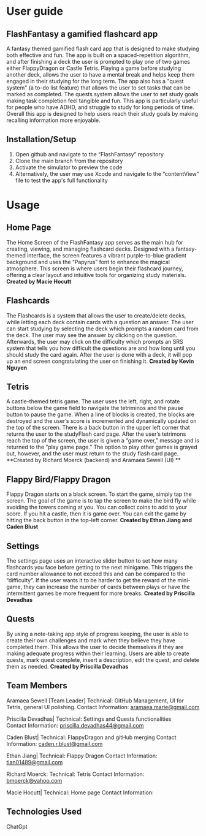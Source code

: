 # User guide


## FlashFantasy a gamified flashcard app 
A fantasy themed gamified flash card app that is designed to make studying both effective and fun. The app is built on a  spaced-repetition algorithm, and after finishing a deck the user is prompted to play one of two games either FlappyDragon or Castle Tetris. Playing a game before studying another deck, allows the user to have a mental break and helps keep them engaged in their studying for the long term. The app also has a "quest system" (a to-do list feature) that allows the user to set tasks that can be marked as completed. The quests system allows the user 
to set study goals making task completion feel tangible and fun. This app is particularly useful for people who have ADHD, and struggle to study for long periods of time. Overall this app is designed to help users reach their study goals by making recalling information more enjoyable.  

## Installation/Setup  
1. Open github and navigate to the “FlashFantasy” repository 
2. Clone the main branch from the repository 
3. Activate the simulator to preview the code
4. Alternatively, the user may use Xcode and navigate to the “contentView” file to test the app's full functionality


# Usage 

## Home Page
The Home Screen of the FlashFantasy app serves as the main hub for creating, viewing, and managing flashcard decks. Designed with a fantasy-themed interface, the screen 
features a vibrant purple-to-blue gradient background and uses the “Papyrus” font to enhance the magical atmosphere. This screen is where users begin their flashcard journey,
offering a clear layout and intuitive tools for organizing study materials.
**Created by Macie Hocutt**


## Flashcards
The Flashcards is a system that allows the user to create/delete decks, while letting each deck contain cards with a question an answer. The user can start studying by selecting the 
deck which prompts a random card from the deck. The user may see the answer by clicking on the question. Afterwards, the user may click on the difficulty which prompts an SRS system 
that tells you how difficult the questions are and how long until you should study the card again. After the user is done with a deck, it will pop up an end screen congratulating the
user on finishing it.
**Created by Kevin Nguyen** 

## Tetris
A castle-themed tetris game. The user uses the left, right, and rotate buttons below the game field to navigate the tetriminos and the pause button to pause the game. 
When a line of blocks is created, the blocks are destroyed and the user’s score is incremented and dynamically updated on the top of the screen. There is a back button in the 
upper left corner that returns the user to the studyFlash card page. After the user’s tetrimons reach the top of the screen, the user is given a “game over,” message and is returned 
to the “play game page.” The option to play other games is grayed out, however, and the user must return to the study flash card page. 
**Created by Richard Moerck (backend) and Aramaea Sewell (UI) **

## Flappy Bird/Flappy Dragon 
Flappy Dragon starts on a black screen. To start the game, simply tap the screen.
The goal of the game is to tap the screen to make the bird fly while avoiding the towers coming at you. You can collect coins to add to your score. If you hit a castle, then it is 
game over. You can exit the game by hitting the back button in the top-left corner.
**Created by Ethan Jiang and Caden Blust**

## Settings
The settings page uses an interactive slider button to set how many flashcards you face before getting to the next minigame. This triggers the card number allowance to not exceed this 
and can be compared to the “difficulty”. If the user wants it to be harder to get the reward of the mini-game, they can increase the number of cards between plays or have the 
intermittent games be more frequent for more breaks. 
**Created by Priscilla Devadhas**

## Quests
By using a note-taking app style of progress keeping, the user is able to create their own challenges and mark when they believe they have completed them. This allows the user to
decide themselves if they are making adequate progress within their learning. Users are able to create quests, mark quest complete, insert a description, edit the quest, and 
delete them as needed. 
**Created by Priscilla Devadhas**


## Team Members 
Aramaea Sewell [Team Leader] 
Technical: GitHub Management, UI for Tetris, general UI polishing. 
Contact Information: aramaea.marie@gmail.com 

Priscilla Devadhas| 
Technical: Settings and Quests functionalities  
Contact Information: priscilla.devadhas44@gmail.com

Caden Blust| 
Technical: FlappyDragon and gitHub merging 
Contact Information: caden.r.blust@gmail.com

Ethan Jiang| 
Technical: Flappy Dragon 
Contact Information: tian01489@gmail.com 

Richard Moerck: 
Technical: Tetris
Contact Information: bmoerck@yahoo.com

Macie Hocutt| 
Technical: Home page 
Contact Information: 


## Technologies Used 
ChatGpt 


